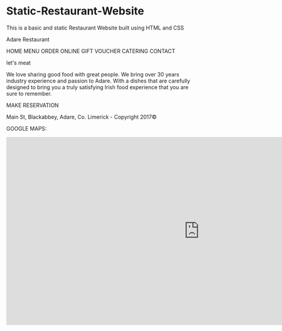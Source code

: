 # Static-Restaurant-Website
This is a basic and static Restaurant Website built using HTML and CSS

Adare Restaurant

HOME
MENU
ORDER ONLINE
GIFT VOUCHER
CATERING
CONTACT

let's meat


We love sharing good food with great people. We bring over 30 years industry experience and passion to Adare. With a dishes that are carefully designed to bring you a truly satisfying Irish food experience that you are sure to remember. 



MAKE RESERVATION


Main St, Blackabbey, Adare, Co. Limerick - Copyright 2017©



GOOGLE MAPS: 

<iframe src="https://www.google.com/maps/embed?pb=!1m18!1m12!1m3!1d9702.1426044257!2d-8.804191351676451!3d52.55992382197096!2m3!1f0!2f0!3f0!3m2!1i1024!2i768!4f13.1!3m3!1m2!1s0x485b460e31a2395b%3A0xa00c7a99731a450!2sAdare%2C+Co.+Limerick!5e0!3m2!1sen!2sie!4v1556107744605!5m2!1sen!2sie" width="1024" height="500" frameborder="0" style="border:0" allowfullscreen></iframe>



